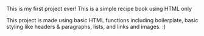 This is my first project ever!
This is a simple recipe book using HTML only

This project is made using basic HTML functions including boilerplate, basic styling like headers & paragraphs, lists, and links and images. :)